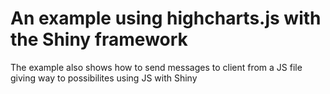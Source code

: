 # An example using highcharts.js with the Shiny framework

The example also shows how to send messages to client from a JS file giving way to possibilites using JS with Shiny
